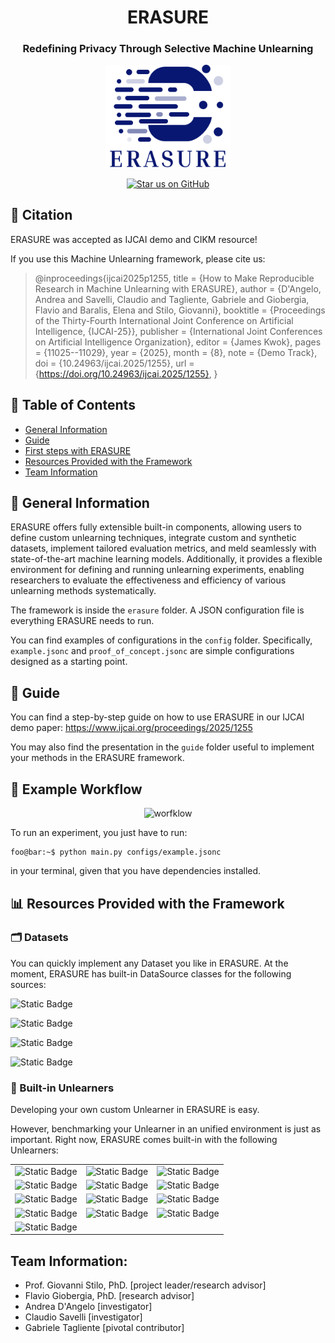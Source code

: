 <div align="center">

# ERASURE  
### Redefining Privacy Through Selective Machine Unlearning

<img src="ERASURE_LOGO.png" alt="ERASURE Logo" width="200"/>

[![Star us on GitHub](https://img.shields.io/badge/⭐_Star_Us_If_You_Like_It-181717?style=for-the-badge&logo=github)](https://github.com/aiim-research/ERASURE)

</div>

## 📝 Citation

ERASURE was accepted as IJCAI demo and CIKM resource! 

If you use this Machine Unlearning framework, please cite us:

> @inproceedings{ijcai2025p1255,
  title     = {How to Make Reproducible Research in Machine Unlearning with ERASURE},
  author    = {D'Angelo, Andrea and Savelli, Claudio and Tagliente, Gabriele and Giobergia, Flavio and Baralis, Elena and Stilo, Giovanni},
  booktitle = {Proceedings of the Thirty-Fourth International Joint Conference on
               Artificial Intelligence, {IJCAI-25}},
  publisher = {International Joint Conferences on Artificial Intelligence Organization},
  editor    = {James Kwok},
  pages     = {11025--11029},
  year      = {2025},
  month     = {8},
  note      = {Demo Track},
  doi       = {10.24963/ijcai.2025/1255},
  url       = {https://doi.org/10.24963/ijcai.2025/1255},
}


## 📜 Table of Contents
* [General Information](#general-information)
* [Guide](#guide)
* [First steps with ERASURE](#first-steps-with-erasure)
* [Resources Provided with the Framework](#resources-provided-with-the-framework)
* [Team Information](#team-information)

## 📘 General Information

ERASURE offers fully extensible built-in components, allowing users to define custom unlearning techniques, integrate custom and synthetic datasets, implement tailored evaluation metrics, and meld seamlessly with state-of-the-art machine learning models.
Additionally, it provides a flexible environment for defining and running unlearning experiments, enabling researchers to evaluate the effectiveness and efficiency of various unlearning methods systematically.

The framework is inside the ```erasure``` folder. A JSON configuration file is everything ERASURE needs to run.

You can find examples of configurations in the ```config``` folder. Specifically, ```example.jsonc``` and ```proof_of_concept.jsonc``` are simple configurations designed as a starting point.

## 🧭 Guide

You can find a step-by-step guide on how to use ERASURE in our IJCAI demo paper: https://www.ijcai.org/proceedings/2025/1255

You may also find the presentation in the ```guide``` folder useful to implement your methods in the ERASURE framework. 



## 🧪 Example Workflow

<div align="center">
 <img src="https://i.imgur.com/gcar8Zz.png" alt="worfklow" width="500"/>
</div>

To run an experiment, you just have to run:

```console
foo@bar:~$ python main.py configs/example.jsonc
```

in your terminal, given that you have dependencies installed.


## 📊 Resources Provided with the Framework


### 🗂️ Datasets

You can quickly implement any Dataset you like in ERASURE. At the moment, ERASURE has built-in DataSource classes for the following sources:

![Static Badge](https://img.shields.io/badge/Datasource-TorchVision-blue)

![Static Badge](https://img.shields.io/badge/Datasource-Hugging%20Face-blue)

![Static Badge](https://img.shields.io/badge/Datasource-UCI%20Repository-blue)

![Static Badge](https://img.shields.io/badge/Datasource-PyTorch%20Geometric-blue)


### 🧩 Built-in Unlearners 

Developing your own custom Unlearner in ERASURE is easy. 

However, benchmarking your Unlearner in an unified environment is just as important. Right now, ERASURE comes built-in with the following Unlearners:


| | | |
|:--:|:--:|:--:|
| ![Static Badge](https://img.shields.io/badge/Unlearner-cfk-red) | ![Static Badge](https://img.shields.io/badge/Unlearner-euk-red) | ![Static Badge](https://img.shields.io/badge/Unlearner-SalUn-red) |
| ![Static Badge](https://img.shields.io/badge/Unlearner-UNSIR-red) | ![Static Badge](https://img.shields.io/badge/Unlearner-SCRUB-red) | ![Static Badge](https://img.shields.io/badge/Unlearner-NegGrad-red) |
| ![Static Badge](https://img.shields.io/badge/Unlearner-Finetuning-red) | ![Static Badge](https://img.shields.io/badge/Unlearner-Bad%20Teaching-red) | ![Static Badge](https://img.shields.io/badge/Unlearner-Gold%20Model-red) |
| ![Static Badge](https://img.shields.io/badge/Unlearner-Fisher%20Forgetting-red) | ![Static Badge](https://img.shields.io/badge/Unlearner-Successive%20Random%20Labels-red) | ![Static Badge](https://img.shields.io/badge/Unlearner-Selective%20Synaptic%20Dampening-red) |
| ![Static Badge](https://img.shields.io/badge/Unlearner-Advanced%20NegGrad-red) |  |  |



## Team Information:
* Prof. Giovanni Stilo, PhD. [project leader/research advisor]
* Flavio Giobergia, PhD. [research advisor]
* Andrea D'Angelo [investigator]
* Claudio Savelli [investigator]
* Gabriele Tagliente [pivotal contributor]